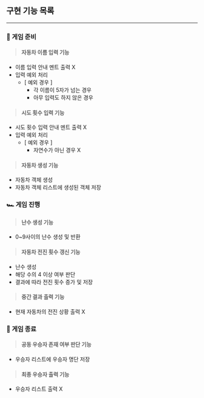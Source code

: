 ## 구현 기능 목록

---
### 🛞 게임 준비
> #### 자동차 이름 입력 기능
- 이름 입력 안내 멘트 출력 X
- 입력 예외 처리 
  - [ 예외 경우 ]
    - 각 이름이 5자가 넘는 경우
    - 아무 입력도 하지 않은 경우
> #### 시도 횟수 입력 기능
- 시도 횟수 입력 안내 멘트 출력 X
- 입력 예외 처리
  - [ 예외 경우 ]
    - 자연수가 아닌 경우 X
    
> #### 자동차 생성 기능
- 자동차 객체 생성
- 자동차 객체 리스트에 생성된 객체 저장

### 🏎️ 게임 진행
> #### 난수 생성 기능
- 0~9사이의 난수 생성 및 반환

> #### 자동차 전진 횟수 갱신 기능
- 난수 생성
- 해당 수의 4 이상 여부 판단
- 결과에 따라 전진 횟수 증가 및 저장

> #### 중간 결과 출력 기능
- 현재 자동차의 전진 상황 출력 X

### 🎉 게임 종료
> #### 공동 우승자 존재 여부 판단 기능
- 우승자 리스트에 우승자 명단 저장

> #### 최종 우승자 출력 기능
- 우승자 리스트 출력 X

